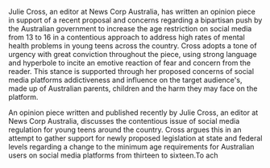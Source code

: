 Julie Cross, an editor at News Corp Australia, has written an opinion piece in support of a recent proposal and concerns regarding a bipartisan push by the Australian government to increase the age restriction on social media from 13 to 16 in a contentious approach to address high rates of mental health problems in young teens across the country. Cross adopts a tone of urgency with great conviction throughout the piece, using strong language and hyperbole to incite an emotive reaction of fear and concern from the reader. This stance is supported through her proposed concerns of social media platforms addictiveness  and influence on the target audience's, made up of Australian parents, children and the harm they may face on the platform.

An opinion piece written and published recently by Julie Cross, an editor at News Corp Australia, discusses the contentious issue of social media regulation for young teens around the country. Cross argues this in an attempt to gather support for newly proposed legislation at state and federal levels regarding a change to the minimum age requirements for Australian users on social media platforms from thirteen to sixteen.To ach